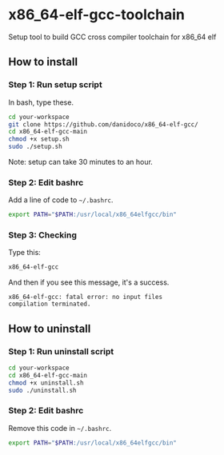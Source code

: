 # x86_64-elf-gcc-toolchain
Setup tool to build GCC cross compiler toolchain for x86_64 elf

## How to install

### Step 1: Run setup script
In bash, type these.
```sh
cd your-workspace
git clone https://github.com/danidoco/x86_64-elf-gcc/
cd x86_64-elf-gcc-main
chmod +x setup.sh
sudo ./setup.sh
```

Note: setup can take 30 minutes to an hour.

### Step 2: Edit bashrc
Add a line of code to ```~/.bashrc```.
```sh
export PATH="$PATH:/usr/local/x86_64elfgcc/bin"
```

### Step 3: Checking
Type this:
```sh
x86_64-elf-gcc
```

And then if you see this message, it's a success.
```
x86_64-elf-gcc: fatal error: no input files
compilation terminated.
```

## How to uninstall

### Step 1: Run uninstall script
```sh
cd your-workspace
cd x86_64-elf-gcc-main
chmod +x uninstall.sh
sudo ./uninstall.sh
```

### Step 2: Edit bashrc
Remove this code in ```~/.bashrc```.
```sh
export PATH="$PATH:/usr/local/x86_64elfgcc/bin"
```
